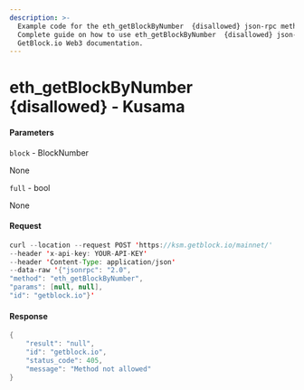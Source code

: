 ```yaml
---
description: >-
  Example code for the eth_getBlockByNumber  {disallowed} json-rpc method.
  Сomplete guide on how to use eth_getBlockByNumber  {disallowed} json-rpc in
  GetBlock.io Web3 documentation.
---
```


# eth\_getBlockByNumber {disallowed} - Kusama

#### Parameters

`block` - BlockNumber

None

`full` - bool

None

#### Request

```java
curl --location --request POST 'https://ksm.getblock.io/mainnet/' 
--header 'x-api-key: YOUR-API-KEY' 
--header 'Content-Type: application/json' 
--data-raw '{"jsonrpc": "2.0",
"method": "eth_getBlockByNumber",
"params": [null, null],
"id": "getblock.io"}'
```

#### Response

```java
{
    "result": "null",
    "id": "getblock.io",
    "status_code": 405,
    "message": "Method not allowed"
}
```
